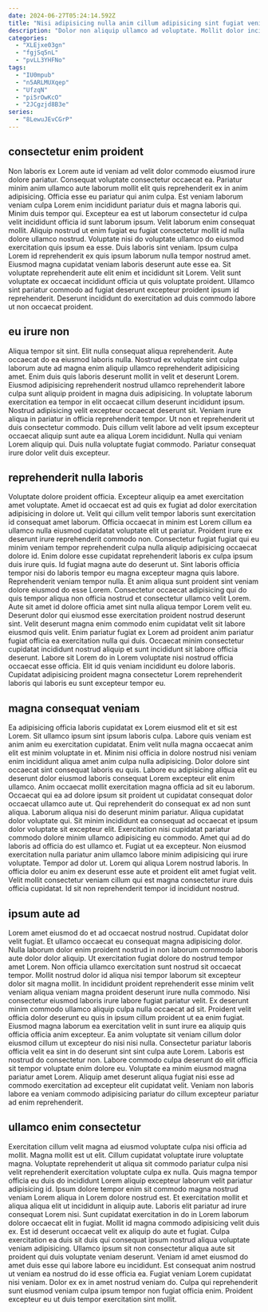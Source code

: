 ```yaml
---
date: 2024-06-27T05:24:14.592Z
title: "Nisi adipisicing nulla anim cillum adipisicing sint fugiat veniam dolor tempor incididunt sunt."
description: "Dolor non aliquip ullamco ad voluptate. Mollit dolor incididunt voluptate mollit officia qui commodo."
categories:
  - "XLEjxe03gn"
  - "fgjSq5nL"
  - "pvLL3YHFNo"
tags:
  - "IU0mpub"
  - "n5ARLMUXqep"
  - "UfzqN"
  - "pi5rOwKcO"
  - "2JCgzjd8B3e"
series:
  - "8LewuJEvCGrP"
---
```



## consectetur enim proident

Non laboris ex Lorem aute id veniam ad velit dolor commodo eiusmod irure dolore pariatur. Consequat voluptate consectetur occaecat ea. Pariatur minim anim ullamco aute laborum mollit elit quis reprehenderit ex in anim adipisicing. Officia esse eu pariatur qui anim culpa. Est veniam laborum veniam culpa Lorem enim incididunt pariatur duis et magna laboris qui.
Minim duis tempor qui. Excepteur ea est ut laborum consectetur id culpa velit incididunt officia id sunt laborum ipsum. Velit laborum enim consequat mollit. Aliquip nostrud ut enim fugiat eu fugiat consectetur mollit id nulla dolore ullamco nostrud. Voluptate nisi do voluptate ullamco do eiusmod exercitation quis ipsum ea esse. Duis laboris sint veniam. Ipsum culpa Lorem id reprehenderit ex quis ipsum laborum nulla tempor nostrud amet. Eiusmod magna cupidatat veniam laboris deserunt aute esse ea.
Sit voluptate reprehenderit aute elit enim et incididunt sit Lorem. Velit sunt voluptate ex occaecat incididunt officia ut quis voluptate proident. Ullamco sint pariatur commodo ad fugiat deserunt excepteur proident ipsum id reprehenderit. Deserunt incididunt do exercitation ad duis commodo labore ut non occaecat proident.

## eu irure non

Aliqua tempor sit sint. Elit nulla consequat aliqua reprehenderit. Aute occaecat do ea eiusmod laboris nulla. Nostrud ex voluptate sint culpa laborum aute ad magna enim aliquip ullamco reprehenderit adipisicing amet.
Enim duis quis laboris deserunt mollit in velit et deserunt Lorem. Eiusmod adipisicing reprehenderit nostrud ullamco reprehenderit labore culpa sunt aliquip proident in magna duis adipisicing. In voluptate laborum exercitation ea tempor in elit occaecat cillum deserunt incididunt ipsum. Nostrud adipisicing velit excepteur occaecat deserunt sit. Veniam irure aliqua in pariatur in officia reprehenderit tempor.
Ut non et reprehenderit ut duis consectetur commodo. Duis cillum velit labore ad velit ipsum excepteur occaecat aliquip sunt aute ea aliqua Lorem incididunt. Nulla qui veniam Lorem aliquip qui. Duis nulla voluptate fugiat commodo. Pariatur consequat irure dolor velit duis excepteur.

## reprehenderit nulla laboris

Voluptate dolore proident officia. Excepteur aliquip ea amet exercitation amet voluptate. Amet id occaecat est ad quis ex fugiat ad dolor exercitation adipisicing in dolore ut. Velit qui cillum velit tempor laboris sunt exercitation id consequat amet laborum. Officia occaecat in minim est Lorem cillum ea ullamco nulla eiusmod cupidatat voluptate elit ut pariatur. Proident irure ex deserunt irure reprehenderit commodo non. Consectetur fugiat fugiat qui eu minim veniam tempor reprehenderit culpa nulla aliquip adipisicing occaecat dolore id.
Enim dolore esse cupidatat reprehenderit laboris ex culpa ipsum duis irure quis. Id fugiat magna aute do deserunt ut. Sint laboris officia tempor nisi do laboris tempor eu magna excepteur magna quis labore. Reprehenderit veniam tempor nulla. Et anim aliqua sunt proident sint veniam dolore eiusmod do esse Lorem. Consectetur occaecat adipisicing qui do quis tempor aliqua non officia nostrud et consectetur ullamco velit Lorem. Aute sit amet id dolore officia amet sint nulla aliqua tempor Lorem velit eu.
Deserunt dolor qui eiusmod esse exercitation proident nostrud deserunt sint. Velit deserunt magna enim commodo enim cupidatat velit sit labore eiusmod quis velit. Enim pariatur fugiat ex Lorem ad proident anim pariatur fugiat officia ea exercitation nulla qui duis. Occaecat minim consectetur cupidatat incididunt nostrud aliquip et sunt incididunt sit labore officia deserunt. Labore sit Lorem do in Lorem voluptate nisi nostrud officia occaecat esse officia. Elit id quis veniam incididunt eu dolore laboris. Cupidatat adipisicing proident magna consectetur Lorem reprehenderit laboris qui laboris eu sunt excepteur tempor eu.

## magna consequat veniam

Ea adipisicing officia laboris cupidatat ex Lorem eiusmod elit et sit est Lorem. Sit ullamco ipsum sint ipsum laboris culpa. Labore quis veniam est anim anim eu exercitation cupidatat. Enim velit nulla magna occaecat anim elit est minim voluptate in et. Minim nisi officia in dolore nostrud nisi veniam enim incididunt aliqua amet anim culpa nulla adipisicing. Dolor dolore sint occaecat sint consequat laboris eu quis. Labore eu adipisicing aliqua elit eu deserunt dolor eiusmod laboris consequat Lorem excepteur elit enim ullamco. Anim occaecat mollit exercitation magna officia ad sit eu laborum.
Occaecat qui ea ad dolore ipsum sit proident ut cupidatat consequat dolor occaecat ullamco aute ut. Qui reprehenderit do consequat ex ad non sunt aliqua. Laborum aliqua nisi do deserunt minim pariatur. Aliqua cupidatat dolor voluptate qui. Sit minim incididunt ea consequat ad occaecat et ipsum dolor voluptate sit excepteur elit. Exercitation nisi cupidatat pariatur commodo dolore minim ullamco adipisicing eu commodo.
Amet qui ad do laboris ad officia do est ullamco et. Fugiat ut ea excepteur. Non eiusmod exercitation nulla pariatur anim ullamco labore minim adipisicing qui irure voluptate. Tempor ad dolor ut. Lorem qui aliqua Lorem nostrud laboris. In officia dolor eu anim ex deserunt esse aute et proident elit amet fugiat velit. Velit mollit consectetur veniam cillum qui est magna consectetur irure duis officia cupidatat. Id sit non reprehenderit tempor id incididunt nostrud.

## ipsum aute ad

Lorem amet eiusmod do et ad occaecat nostrud nostrud. Cupidatat dolor velit fugiat. Et ullamco occaecat eu consequat magna adipisicing dolor. Nulla laborum dolor enim proident nostrud in non laborum commodo laboris aute dolor dolor aliquip.
Ut exercitation fugiat dolore do nostrud tempor amet Lorem. Non officia ullamco exercitation sunt nostrud sit occaecat tempor. Mollit nostrud dolor id aliqua nisi tempor laborum sit excepteur dolor sit magna mollit. In incididunt proident reprehenderit esse minim velit veniam aliqua veniam magna proident deserunt irure nulla commodo. Nisi consectetur eiusmod laboris irure labore fugiat pariatur velit. Ex deserunt minim commodo ullamco aliquip culpa nulla occaecat ad sit. Proident velit officia dolor deserunt eu quis in ipsum cillum proident ut ea enim fugiat. Eiusmod magna laborum ea exercitation velit in sunt irure ea aliquip quis officia officia anim excepteur.
Ea anim voluptate sit veniam cillum dolor eiusmod cillum ut excepteur do nisi nisi nulla. Consectetur pariatur laboris officia velit ea sint in do deserunt sint sint culpa aute Lorem. Laboris est nostrud do consectetur non. Labore commodo culpa deserunt do elit officia sit tempor voluptate enim dolore eu. Voluptate ea minim eiusmod magna pariatur amet Lorem. Aliquip amet deserunt aliqua fugiat nisi esse ad commodo exercitation ad excepteur elit cupidatat velit. Veniam non laboris labore ea veniam commodo adipisicing pariatur do cillum excepteur pariatur ad enim reprehenderit.

## ullamco enim consectetur

Exercitation cillum velit magna ad eiusmod voluptate culpa nisi officia ad mollit. Magna mollit est ut elit. Cillum cupidatat voluptate irure voluptate magna. Voluptate reprehenderit ut aliqua sit commodo pariatur culpa nisi velit reprehenderit exercitation voluptate culpa ex nulla. Quis magna tempor officia eu duis do incididunt Lorem aliquip excepteur laborum velit pariatur adipisicing id. Ipsum dolore tempor enim sit commodo magna nostrud veniam Lorem aliqua in Lorem dolore nostrud est. Et exercitation mollit et aliqua aliqua elit ut incididunt in aliquip aute. Laboris elit pariatur ad irure consequat Lorem nisi.
Sunt cupidatat exercitation in do in Lorem laborum dolore occaecat elit in fugiat. Mollit id magna commodo adipisicing velit duis ex. Est id deserunt occaecat velit ex aliquip do aute et fugiat. Culpa exercitation ea duis sit duis qui consequat ipsum nostrud aliqua voluptate veniam adipisicing.
Ullamco ipsum sit non consectetur aliqua aute sit proident qui duis voluptate veniam deserunt. Veniam id amet eiusmod do amet duis esse qui labore labore eu incididunt. Est consequat anim nostrud ut veniam ea nostrud do id esse officia ea. Fugiat veniam Lorem cupidatat nisi veniam. Dolor ex ex in amet nostrud veniam do. Culpa qui reprehenderit sunt eiusmod veniam culpa ipsum tempor non fugiat officia enim. Proident excepteur eu ut duis tempor exercitation sint mollit.

